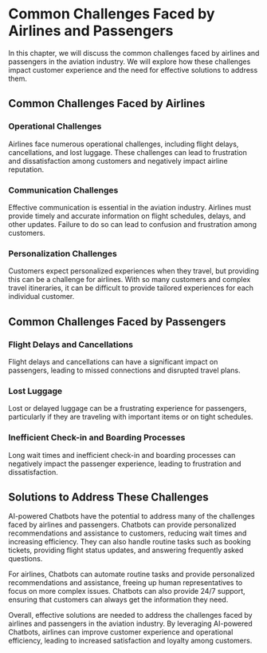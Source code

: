Common Challenges Faced by Airlines and Passengers
==============================================================================================

In this chapter, we will discuss the common challenges faced by airlines and passengers in the aviation industry. We will explore how these challenges impact customer experience and the need for effective solutions to address them.

Common Challenges Faced by Airlines
-----------------------------------

### Operational Challenges

Airlines face numerous operational challenges, including flight delays, cancellations, and lost luggage. These challenges can lead to frustration and dissatisfaction among customers and negatively impact airline reputation.

### Communication Challenges

Effective communication is essential in the aviation industry. Airlines must provide timely and accurate information on flight schedules, delays, and other updates. Failure to do so can lead to confusion and frustration among customers.

### Personalization Challenges

Customers expect personalized experiences when they travel, but providing this can be a challenge for airlines. With so many customers and complex travel itineraries, it can be difficult to provide tailored experiences for each individual customer.

Common Challenges Faced by Passengers
-------------------------------------

### Flight Delays and Cancellations

Flight delays and cancellations can have a significant impact on passengers, leading to missed connections and disrupted travel plans.

### Lost Luggage

Lost or delayed luggage can be a frustrating experience for passengers, particularly if they are traveling with important items or on tight schedules.

### Inefficient Check-in and Boarding Processes

Long wait times and inefficient check-in and boarding processes can negatively impact the passenger experience, leading to frustration and dissatisfaction.

Solutions to Address These Challenges
-------------------------------------

AI-powered Chatbots have the potential to address many of the challenges faced by airlines and passengers. Chatbots can provide personalized recommendations and assistance to customers, reducing wait times and increasing efficiency. They can also handle routine tasks such as booking tickets, providing flight status updates, and answering frequently asked questions.

For airlines, Chatbots can automate routine tasks and provide personalized recommendations and assistance, freeing up human representatives to focus on more complex issues. Chatbots can also provide 24/7 support, ensuring that customers can always get the information they need.

Overall, effective solutions are needed to address the challenges faced by airlines and passengers in the aviation industry. By leveraging AI-powered Chatbots, airlines can improve customer experience and operational efficiency, leading to increased satisfaction and loyalty among customers.
